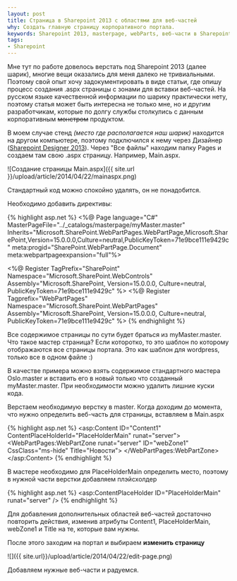 ```yaml
---
layout: post
title: Страница в Sharepoint 2013 c областями для веб-частей
why: Создать главную страницу корпоративного портала.
keywords: Sharepoint 2013, masterpage, webParts, веб-части в Sharepoint 2013
tags:
- Sharepoint
---
```


Мне тут по работе довелось верстать под Sharepoint 2013 (далее шарик), многие вещи оказались для меня далеко не тривиальными. Поэтому свой опыт хочу задокументировать в виде статьи, где опишу процесс создания <span class="file">.aspx</span>
страницы с зонами для вставки веб-частей. На русском языке качественной информации по шарику практически нету, поэтому статья может быть интересна не только мне, но и другим разработчикам, которые по долгу службы столкулись с данным корпоративным <s>монстром</s> продуктом.

В моем случае стенд *(место где располагается наш шарик)* находится на другом компьютере, поэтому подключился к нему через Дизайнер ([Sharepoint Designer 2013](http://www.microsoft.com/ru-ru/download/details.aspx)). Через "Все файлы" находим папку Pages и создаем там свою <span class="file">.aspx</span> страницу. Например, Main.aspx.

![Создание страницы Main.aspx]({{ site.url }}/upload/article/2014/04/22/mainaspx.png)

Стандартный код можно спокойно удалять, он не понадобится.

Необходимо добавить директивы:

{% highlight asp.net %}
<%@ Page language="C#" MasterPageFile="../_catalogs/masterpage/myMaster.master"
	     Inherits="Microsoft.SharePoint.WebPartPages.WebPartPage,Microsoft.SharePoint,Version=15.0.0.0,Culture=neutral,PublicKeyToken=71e9bce111e9429c"
	     meta:progid="SharePoint.WebPartPage.Document"
	     meta:webpartpageexpansion="full"%>

<%@ Register TagPrefix="SharePoint"
             Namespace="Microsoft.SharePoint.WebControls"
             Assembly="Microsoft.SharePoint, Version=15.0.0.0, Culture=neutral, PublicKeyToken=71e9bce111e9429c" %>
<%@ Register Tagprefix="WebPartPages"
             Namespace="Microsoft.SharePoint.WebPartPages"
             Assembly="Microsoft.SharePoint, Version=15.0.0.0, Culture=neutral, PublicKeyToken=71e9bce111e9429c" %>
{% endhighlight %}

Все содержимое страницы по сути будет браться из myMaster.master. Что такое мастер страница? Если которотко, то это шаблон по которому отображаются все страницы портала. Это как шаблон для wordpress, только все в одном файле :)

В качестве примера можно взять содержимое стандартного мастера Oslo.master и вставить его в новый только что созданный myMaster.master. При необходимости можно удалить лишние куски кода.

Верстаем необходимую верстку в master. Когда доходим до момента, что нужно определить веб-часть для страницы, вставляем в Main.aspx

{% highlight asp.net %}
<asp:Content ID="Content1" ContentPlaceHolderId="PlaceHolderMain" runat="server">
	<WebPartPages:WebPartZone runat="server" ID="webZone1" CssClass="ms-hide" Title="Новости">
		<ZoneTemplate></ZoneTemplate>
	</WebPartPages:WebPartZone>
</asp:Content>
{% endhighlight %}

В мастере необходимо для PlaceHolderMain определить место, поэтому в нужной части верстки добавляем плэйсхолдер

{% highlight asp.net %}
<asp:ContentPlaceHolder ID="PlaceHolderMain" runat="server" />
{% endhighlight %}

Для добавления дополнительных областей веб-частей достаточно повторить действия, изменив атрибуты Content1, PlaceHolderMain, webZone1 и Title на те, которые вам нужны.

После этого заходим на портал и выбираем **изменить страницу**

![]({{ site.url}}/upload/article/2014/04/22/edit-page.png)

Добавляем нужные веб-части и радуемся.

